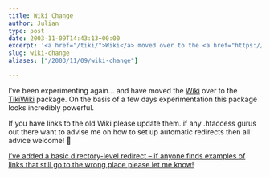 ```yaml
---
title: Wiki Change
author: Julian
type: post
date: 2003-11-09T14:43:13+00:00
excerpt: '<a href="/tiki/">Wiki</a> moved over to the <a href="https://www.twikiwiki.org/">TikiWiki</a> package.  Please update any links you may have to the old Wiki'
slug: wiki-change 
aliases: ["/2003/11/09/wiki-change"]

---
```

I&#8217;ve been experimenting again&#8230; and have moved the [Wiki][1] over to the [TikiWiki][2] package. On the basis of a few days experimentation this package looks incredibly powerful.

If you have links to the old Wiki please update them. if any .htaccess gurus out there want to advise me on how to set up automatic redirects then all advice welcome! 🙂

<ins>I&#8217;ve added a basic directory-level redirect &#8211; if anyone finds examples of links that still go to the wrong place please let me know!</ins>

 [1]: /tiki/
 [2]: https://www.tikiwiki.org/